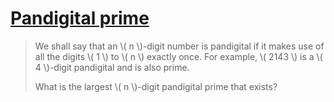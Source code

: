 # [Pandigital prime](https://projecteuler.net/problem=41)

> We shall say that an \\( n \\)-digit number is pandigital if it makes use of all the digits \\( 1 \\) to \\( n \\) exactly once. For example, \\( 2143 \\) is a \\( 4 \\)-digit pandigital and is also prime.
> 
> What is the largest \\( n \\)-digit pandigital prime that exists?
